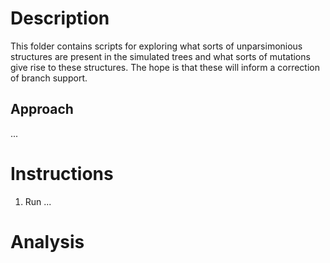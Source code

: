 # Description

This folder contains scripts for exploring what sorts of unparsimonious structures are present in the simulated trees and what sorts of mutations give rise to these structures. The hope is that these will inform a correction of branch support.

## Approach
...


# Instructions

1. Run ...

# Analysis


